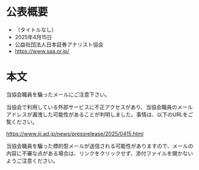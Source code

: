 # 公表概要
- （タイトルなし）
- 2025年4月15日
- 公益社団法人日本証券アナリスト協会
- https://www.saa.or.jp/

# 本文
当協会職員を騙ったメールにご注意下さい。

当協会で利用している外部サービスに不正アクセスがあり、当協会職員のメールアドレスが漏洩した可能性があることが判明しました。事情は、以下のURLをご覧ください。

https://www.iij.ad.jp/news/pressrelease/2025/0415.html

当協会職員を騙った標的型メールが送信される可能性がありますので、メールの内容に不審な点がある場合は、リンクをクリックせず、添付ファイルを開かないようご注意ください。
